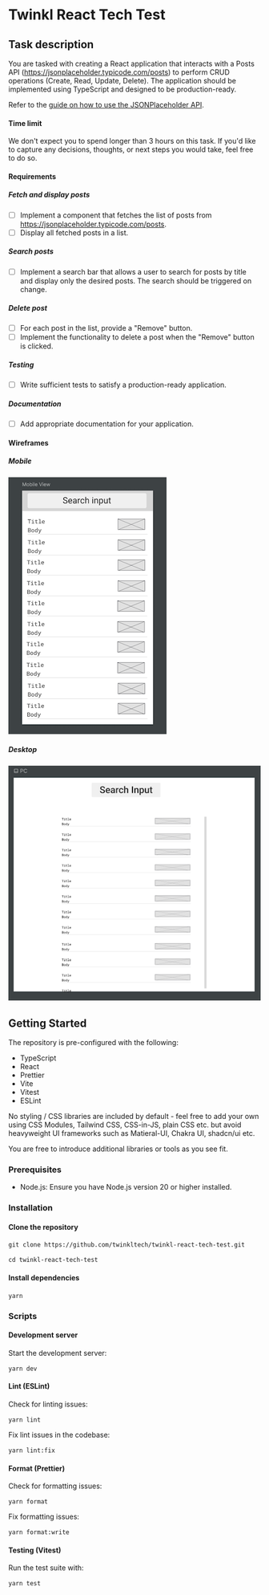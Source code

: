 # Twinkl React Tech Test

## Task description

You are tasked with creating a React application that interacts with a Posts API (https://jsonplaceholder.typicode.com/posts) to perform CRUD operations (Create, Read, Update, Delete). The application should be implemented using TypeScript and designed to be production-ready.

Refer to the [guide on how to use the JSONPlaceholder API](https://jsonplaceholder.typicode.com/guide/).

#### Time limit

We don't expect you to spend longer than 3 hours on this task. If you'd like to capture any decisions, thoughts, or next steps you would take, feel free to do so.

#### Requirements

##### Fetch and display posts

- [ ] Implement a component that fetches the list of posts from https://jsonplaceholder.typicode.com/posts.
- [ ] Display all fetched posts in a list.

##### Search posts

- [ ] Implement a search bar that allows a user to search for posts by title and display only the desired posts. The search should be triggered on change.

##### Delete post

- [ ] For each post in the list, provide a "Remove" button.
- [ ] Implement the functionality to delete a post when the "Remove" button is clicked.

##### Testing

- [ ] Write sufficient tests to satisfy a production-ready application.

##### Documentation

- [ ] Add appropriate documentation for your application.

#### Wireframes

##### Mobile

![mobile_view](assets/mobile_view.png?raw=true)

##### Desktop

![pc_view](assets/pc_view.png?raw=true)

## Getting Started

The repository is pre-configured with the following:

- TypeScript
- React
- Prettier
- Vite
- Vitest
- ESLint

No styling / CSS libraries are included by default - feel free to add your own using CSS Modules, Tailwind CSS, CSS-in-JS, plain CSS etc. but avoid heavyweight UI frameworks such as Matieral-UI, Chakra UI, shadcn/ui etc.

You are free to introduce additional libraries or tools as you see fit.

### Prerequisites

- Node.js: Ensure you have Node.js version 20 or higher installed.

### Installation

#### Clone the repository

```
git clone https://github.com/twinkltech/twinkl-react-tech-test.git
```

```
cd twinkl-react-tech-test
```

#### Install dependencies

```
yarn
```

### Scripts

#### Development server

Start the development server:

```
yarn dev
```

#### Lint (ESLint)

Check for linting issues:

```
yarn lint
```

Fix lint issues in the codebase:

```
yarn lint:fix
```

#### Format (Prettier)

Check for formatting issues:

```
yarn format
```

Fix formatting issues:

```
yarn format:write
```

#### Testing (Vitest)

Run the test suite with:

```
yarn test
```
